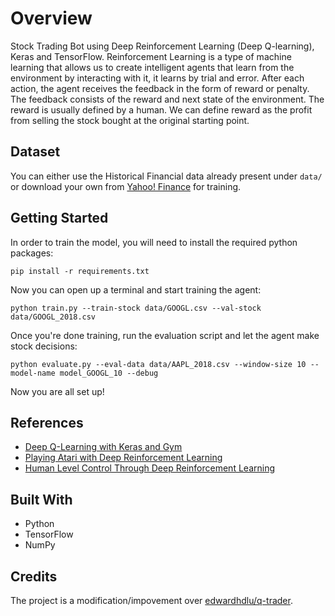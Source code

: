 # Overview

Stock Trading Bot using Deep Reinforcement Learning (Deep Q-learning), Keras and TensorFlow. Reinforcement Learning is a type of machine learning that allows us to create intelligent agents that learn from the environment by interacting with it, it learns by trial and error. After each action, the agent receives the feedback in the form of reward or penalty. The feedback consists of the reward and next state of the environment. The reward is usually defined by a human. We can define reward as the profit from selling the stock bought at the original starting point.

## Dataset

You can either use the Historical Financial data already present under `data/` or download your own from [Yahoo! Finance](https://ca.finance.yahoo.com/) for training.

## Getting Started

In order to train the model, you will need to install the required python packages:

```
pip install -r requirements.txt
```

Now you can open up a terminal and start training the agent:

```
python train.py --train-stock data/GOOGL.csv --val-stock data/GOOGL_2018.csv
```

Once you're done training, run the evaluation script and let the agent make stock decisions:

```
python evaluate.py --eval-data data/AAPL_2018.csv --window-size 10 --model-name model_GOOGL_10 --debug
```

Now you are all set up!

## References

* [Deep Q-Learning with Keras and Gym](https://keon.io/deep-q-learning/)
* [Playing Atari with Deep Reinforcement Learning](https://arxiv.org/abs/1312.5602)
* [Human Level Control Through Deep Reinforcement Learning](https://deepmind.com/research/publications/human-level-control-through-deep-reinforcement-learning/)

## Built With

* Python
* TensorFlow
* NumPy

## Credits

The project is a modification/impovement over [edwardhdlu/q-trader](https://github.com/edwardhdlu/q-trader).
